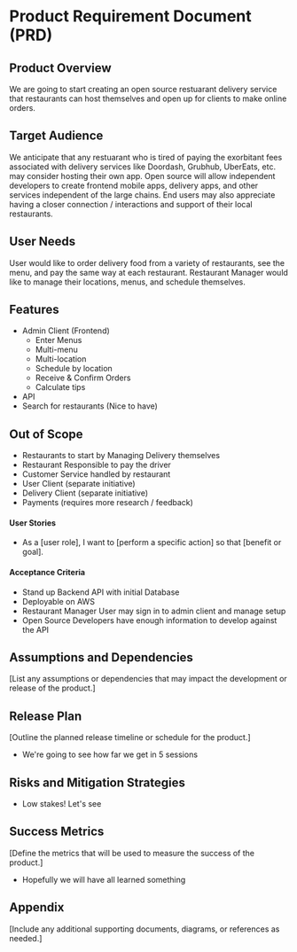 # Product Requirement Document (PRD)

## Product Overview

We are going to start creating an open source restuarant delivery service that restaurants can host themselves and open
up for clients to make online orders. 

## Target Audience

We anticipate that any restuarant who is tired of paying the exorbitant fees associated with delivery services like
Doordash, Grubhub, UberEats, etc. may consider hosting their own app. Open source will allow independent developers to
create frontend mobile apps, delivery apps, and other services independent of the large chains. End users may also
appreciate having a closer connection / interactions and support of their local restaurants. 

## User Needs

User would like to order delivery food from a variety of restaurants, see the menu, and pay the same way at each restaurant. 
Restaurant Manager would like to manage their locations, menus, and schedule themselves. 

## Features

* Admin Client (Frontend)
  * Enter Menus
  * Multi-menu
  * Multi-location
  * Schedule by location
  * Receive & Confirm Orders
  * Calculate tips
* API
* Search for restaurants (Nice to have)
  
## Out of Scope
* Restaurants to start by Managing Delivery themselves
* Restaurant Responsible to pay the driver
* Customer Service handled by restaurant
* User Client (separate initiative)
* Delivery Client (separate initiative)
* Payments (requires more research / feedback)


#### User Stories

- As a [user role], I want to [perform a specific action] so that [benefit or goal].

#### Acceptance Criteria

- Stand up Backend API with initial Database
- Deployable on AWS
- Restaurant Manager User may sign in to admin client and manage setup 
- Open Source Developers have enough information to develop against the API

## Assumptions and Dependencies

[List any assumptions or dependencies that may impact the development or release of the product.]

## Release Plan

[Outline the planned release timeline or schedule for the product.]

- We're going to see how far we get in 5 sessions

## Risks and Mitigation Strategies

- Low stakes! Let's see

## Success Metrics

[Define the metrics that will be used to measure the success of the product.]

- Hopefully we will have all learned something

## Appendix

[Include any additional supporting documents, diagrams, or references as needed.]
